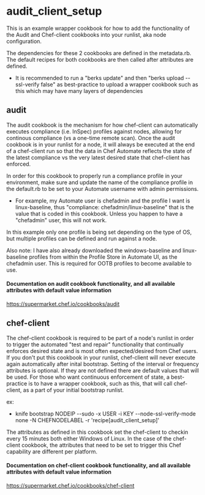 # audit_client_setup

This is an example wrapper cookbook for how to add the functionality of the Audit and Chef-client cookbooks into your runlist, aka node configuration.  

The dependencies for these 2 cookbooks are defined in the metadata.rb.   The default recipes for both cookbooks are then called after attributes are defined.

* It is recommended to run a "berks update" and then "berks upload --ssl-verify false" as best-practice to upload a wrapper cookbook such as this which may have many layers of dependencies


## audit

The audit cookbook is the mechanism for how chef-client can automatically executes compliance (i.e. InSpec) profiles against nodes, allowing for continous compliance (vs a one-time remote scan).   Once the audit cookbook is in your runlist for a node, it will always be executed at the end of a chef-client run so that the data in Chef Automate reflects the state of the latest compliance vs the very latest desired state that chef-client has enforced.

In order for this cookbook to properly run a compliance profile in your environment, make sure and update the name of the compliance profile in the default.rb to be set to your Automate username with admin permissions.

   * For example, my Automate user is chefadmin and the profile I want is linux-baseline, thus "compliance: chefadmin/linux-baseline" that is the value that is coded in this cookbook.   Unless you happen to have a "chefadmin" user, this will not work.
   
In this example only one profile is being set depending on the type of OS, but multiple profiles can be defined and run against a node.

Also note: I have also already downloaded the windows-baseline and linux-baseline profiles from within the Profile Store in Automate UI, as the chefadmin user.  This is required for OOTB profiles to become available to use.



#### Documentation on audit cookbook functionality, and all available attributes with default value information
https://supermarket.chef.io/cookbooks/audit

## chef-client
The chef-client cookbook is required to be part of a node's runlist in order to trigger the automated "test and repair" functionality that continually enforces desired state and is most often expected/desired from Chef users.  If you don't put this cookbook in your runlist, chef-client will never execute again automatically after inital bootstrap.    Setting of the interval or frequency attributes is optional.  If they are not defined there are default values that will be used.   For those who want continuous enforcement of state, a best-practice is to have a wrapper cookbook, such as this, that will call chef-client, as a part of your initial bootstrap runlist.

ex:
  * knife bootstrap NODEIP --sudo -x USER -i KEY --node-ssl-verify-mode none -N CHEFNODELABEL -r 'recipe[audit_client_setup]'

The attributes as defined in this cookbook set the chef-client to checkin every 15 minutes both either Windows of Linux.  In the case of the chef-client cookbook, the attributes that need to be set to trigger this Chef capability are different per platform. 


#### Documentation on chef-client cookbook functionality, and all available attributes with default value information
https://supermarket.chef.io/cookbooks/chef-client


